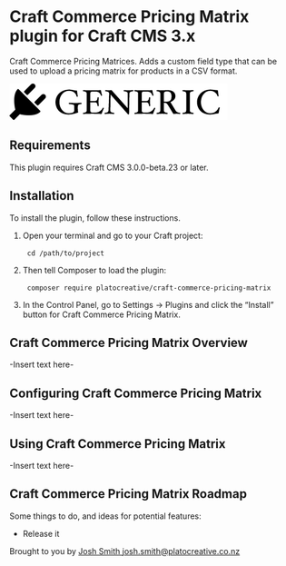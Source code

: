# Craft Commerce Pricing Matrix plugin for Craft CMS 3.x

Craft Commerce Pricing Matrices. Adds a custom field type that can be used to upload a pricing matrix for products in a CSV format.

![Screenshot](resources/img/plugin-logo.png)

## Requirements

This plugin requires Craft CMS 3.0.0-beta.23 or later.

## Installation

To install the plugin, follow these instructions.

1. Open your terminal and go to your Craft project:

        cd /path/to/project

2. Then tell Composer to load the plugin:

        composer require platocreative/craft-commerce-pricing-matrix

3. In the Control Panel, go to Settings → Plugins and click the “Install” button for Craft Commerce Pricing Matrix.

## Craft Commerce Pricing Matrix Overview

-Insert text here-

## Configuring Craft Commerce Pricing Matrix

-Insert text here-

## Using Craft Commerce Pricing Matrix

-Insert text here-

## Craft Commerce Pricing Matrix Roadmap

Some things to do, and ideas for potential features:

* Release it

Brought to you by [Josh Smith <josh.smith@platocreative.co.nz>](https://www.platocreative.co.nz/)
